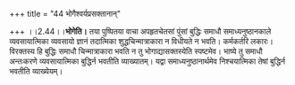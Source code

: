 +++
title = "44 भोगैश्वर्यप्रसक्तानान्"

+++
।।2.44।।**भोगेति।** तया पुष्पितया वाचा अपहृतचेतसां पुंसां बुद्धिः
समाधौ समाध्यनुष्ठानकाले व्यवसायात्मिका व्यवसायो ज्ञानं तदात्मिका
शुद्धचिन्मात्राकारा न विधीयते न भवति। कर्मकर्तरि लकारः। विरक्तस्य हि
बुद्धिः समाधौ चिन्मात्राकारा भवति न तु भोगाद्यासक्तस्येति स्पष्टमेव।
भाष्ये तु समाधौ अन्तःकरणे व्यवसायात्मिका बुद्धिर्न भवतीति व्याख्यातम्।
यद्वा समाध्यनुष्ठानार्थमेव निश्चयात्मिका तेषां बुद्धिर्न भवतीति
व्याख्येयम्।  
